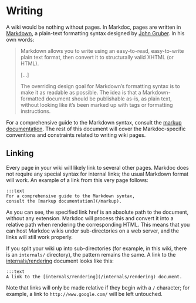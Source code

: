 # Writing

A wiki would be nothing without pages. In Markdoc, pages are written in [Markdown][df-markdown], a plain-text formatting syntax designed by [John Gruber][df]. In his own words:

  [df]: http://daringfireball.net/
  [df-markdown]: http://daringfireball.net/projects/markdown/

> Markdown allows you to write using an easy-to-read, easy-to-write plain text 
> format, then convert it to structurally valid XHTML (or HTML).
> 
> [...]
> 
> The overriding design goal for Markdown’s formatting syntax is to
> make it as readable as possible. The idea is that a Markdown-formatted
> document should be publishable as-is, as plain text, without looking
> like it’s been marked up with tags or formatting instructions.

For a comprehensive guide to the Markdown syntax, consult the [markup documentation](/markup). The rest of this document will cover the Markdoc-specific conventions and constraints related to writing wiki pages.

## Linking

Every page in your wiki will likely link to several other pages. Markdoc does not require any special syntax for internal links; the usual Markdown format will work. An example of a link from this very page follows:

    :::text
    For a comprehensive guide to the Markdown syntax,
    consult the [markup documentation](/markup).

As you can see, the specified link href is an absolute path to the document, without any extension. Markdoc will process this and convert it into a relative path when rendering the corresponding HTML. This means that you can host Markdoc wikis under sub-directories on a web server, and the links will still work properly.

If you split your wiki up into sub-directories (for example, in this wiki, there is an `internals/` directory), the pattern remains the same. A link to the [internals/rendering](/internals/rendering) document looks like this:

    :::text
    A link to the [internals/rendering](/internals/rendering) document.

Note that links will only be made relative if they begin with a `/` character; for example, a link to `http://www.google.com/` will be left untouched.
